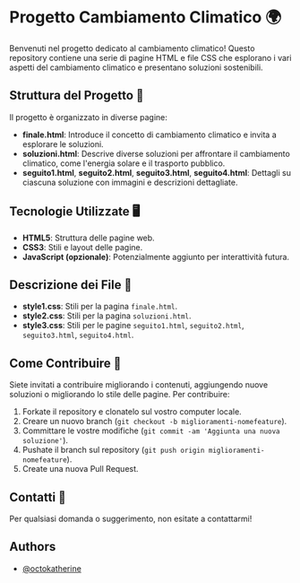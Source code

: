 # Progetto Cambiamento Climatico 🌍

Benvenuti nel progetto dedicato al cambiamento climatico! Questo repository contiene una serie di pagine HTML e file CSS che esplorano i vari aspetti del cambiamento climatico e presentano soluzioni sostenibili.

## Struttura del Progetto 📂

Il progetto è organizzato in diverse pagine:

- **finale.html**: Introduce il concetto di cambiamento climatico e invita a esplorare le soluzioni.
- **soluzioni.html**: Descrive diverse soluzioni per affrontare il cambiamento climatico, come l'energia solare e il trasporto pubblico.
- **seguito1.html**, **seguito2.html**, **seguito3.html**, **seguito4.html**: Dettagli su ciascuna soluzione con immagini e descrizioni dettagliate.

## Tecnologie Utilizzate 🖥️

- **HTML5**: Struttura delle pagine web.
- **CSS3**: Stili e layout delle pagine.
- **JavaScript (opzionale)**: Potenzialmente aggiunto per interattività futura.

## Descrizione dei File 📄

- **style1.css**: Stili per la pagina `finale.html`.
- **style2.css**: Stili per la pagina `soluzioni.html`.
- **style3.css**: Stili per le pagine `seguito1.html`, `seguito2.html`, `seguito3.html`, `seguito4.html`.

## Come Contribuire 🤝

Siete invitati a contribuire migliorando i contenuti, aggiungendo nuove soluzioni o migliorando lo stile delle pagine. Per contribuire:

1. Forkate il repository e clonatelo sul vostro computer locale.
2. Creare un nuovo branch (`git checkout -b miglioramenti-nomefeature`).
3. Committare le vostre modifiche (`git commit -am 'Aggiunta una nuova soluzione'`).
4. Pushate il branch sul repository (`git push origin miglioramenti-nomefeature`).
5. Create una nuova Pull Request.

## Contatti 📧

Per qualsiasi domanda o suggerimento, non esitate a contattarmi!
## Authors

- [@octokatherine](https://www.github.com/Luigizack12)




